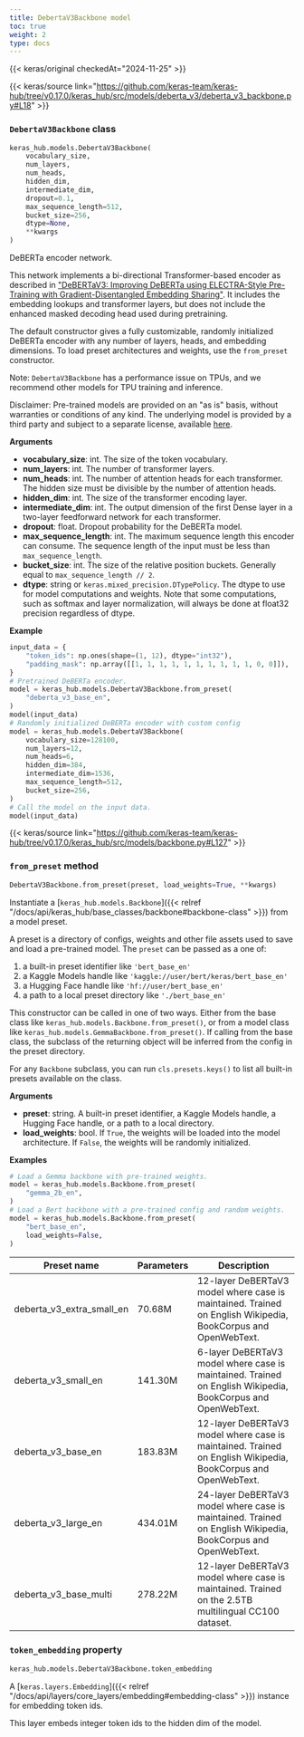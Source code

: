 ```yaml
---
title: DebertaV3Backbone model
toc: true
weight: 2
type: docs
---
```


{{< keras/original checkedAt="2024-11-25" >}}

{{< keras/source link="https://github.com/keras-team/keras-hub/tree/v0.17.0/keras_hub/src/models/deberta_v3/deberta_v3_backbone.py#L18" >}}

### `DebertaV3Backbone` class

```python
keras_hub.models.DebertaV3Backbone(
    vocabulary_size,
    num_layers,
    num_heads,
    hidden_dim,
    intermediate_dim,
    dropout=0.1,
    max_sequence_length=512,
    bucket_size=256,
    dtype=None,
    **kwargs
)
```

DeBERTa encoder network.

This network implements a bi-directional Transformer-based encoder as
described in
["DeBERTaV3: Improving DeBERTa using ELECTRA-Style Pre-Training with Gradient-Disentangled Embedding Sharing"](https://arxiv.org/abs/2111.09543).
It includes the embedding lookups and transformer layers, but does not
include the enhanced masked decoding head used during pretraining.

The default constructor gives a fully customizable, randomly initialized
DeBERTa encoder with any number of layers, heads, and embedding
dimensions. To load preset architectures and weights, use the `from_preset`
constructor.

Note: `DebertaV3Backbone` has a performance issue on TPUs, and we recommend
other models for TPU training and inference.

Disclaimer: Pre-trained models are provided on an "as is" basis, without
warranties or conditions of any kind. The underlying model is provided by a
third party and subject to a separate license, available
[here](https://github.com/microsoft/DeBERTa).

**Arguments**

- **vocabulary_size**: int. The size of the token vocabulary.
- **num_layers**: int. The number of transformer layers.
- **num_heads**: int. The number of attention heads for each transformer.
  The hidden size must be divisible by the number of attention heads.
- **hidden_dim**: int. The size of the transformer encoding layer.
- **intermediate_dim**: int. The output dimension of the first Dense layer in
  a two-layer feedforward network for each transformer.
- **dropout**: float. Dropout probability for the DeBERTa model.
- **max_sequence_length**: int. The maximum sequence length this encoder can
  consume. The sequence length of the input must be less than
  `max_sequence_length`.
- **bucket_size**: int. The size of the relative position buckets. Generally
  equal to `max_sequence_length // 2`.
- **dtype**: string or `keras.mixed_precision.DTypePolicy`. The dtype to use
  for model computations and weights. Note that some computations,
  such as softmax and layer normalization, will always be done at
  float32 precision regardless of dtype.

**Example**

```python
input_data = {
    "token_ids": np.ones(shape=(1, 12), dtype="int32"),
    "padding_mask": np.array([[1, 1, 1, 1, 1, 1, 1, 1, 1, 1, 0, 0]]),
}
# Pretrained DeBERTa encoder.
model = keras_hub.models.DebertaV3Backbone.from_preset(
    "deberta_v3_base_en",
)
model(input_data)
# Randomly initialized DeBERTa encoder with custom config
model = keras_hub.models.DebertaV3Backbone(
    vocabulary_size=128100,
    num_layers=12,
    num_heads=6,
    hidden_dim=384,
    intermediate_dim=1536,
    max_sequence_length=512,
    bucket_size=256,
)
# Call the model on the input data.
model(input_data)
```

{{< keras/source link="https://github.com/keras-team/keras-hub/tree/v0.17.0/keras_hub/src/models/backbone.py#L127" >}}

### `from_preset` method

```python
DebertaV3Backbone.from_preset(preset, load_weights=True, **kwargs)
```

Instantiate a [`keras_hub.models.Backbone`]({{< relref "/docs/api/keras_hub/base_classes/backbone#backbone-class" >}}) from a model preset.

A preset is a directory of configs, weights and other file assets used
to save and load a pre-trained model. The `preset` can be passed as a
one of:

1. a built-in preset identifier like `'bert_base_en'`
2. a Kaggle Models handle like `'kaggle://user/bert/keras/bert_base_en'`
3. a Hugging Face handle like `'hf://user/bert_base_en'`
4. a path to a local preset directory like `'./bert_base_en'`

This constructor can be called in one of two ways. Either from the base
class like `keras_hub.models.Backbone.from_preset()`, or from
a model class like `keras_hub.models.GemmaBackbone.from_preset()`.
If calling from the base class, the subclass of the returning object
will be inferred from the config in the preset directory.

For any `Backbone` subclass, you can run `cls.presets.keys()` to list
all built-in presets available on the class.

**Arguments**

- **preset**: string. A built-in preset identifier, a Kaggle Models
  handle, a Hugging Face handle, or a path to a local directory.
- **load_weights**: bool. If `True`, the weights will be loaded into the
  model architecture. If `False`, the weights will be randomly
  initialized.

**Examples**

```python
# Load a Gemma backbone with pre-trained weights.
model = keras_hub.models.Backbone.from_preset(
    "gemma_2b_en",
)
# Load a Bert backbone with a pre-trained config and random weights.
model = keras_hub.models.Backbone.from_preset(
    "bert_base_en",
    load_weights=False,
)
```

| Preset name               | Parameters | Description                                                                                                  |
| ------------------------- | ---------- | ------------------------------------------------------------------------------------------------------------ |
| deberta_v3_extra_small_en | 70.68M     | 12-layer DeBERTaV3 model where case is maintained. Trained on English Wikipedia, BookCorpus and OpenWebText. |
| deberta_v3_small_en       | 141.30M    | 6-layer DeBERTaV3 model where case is maintained. Trained on English Wikipedia, BookCorpus and OpenWebText.  |
| deberta_v3_base_en        | 183.83M    | 12-layer DeBERTaV3 model where case is maintained. Trained on English Wikipedia, BookCorpus and OpenWebText. |
| deberta_v3_large_en       | 434.01M    | 24-layer DeBERTaV3 model where case is maintained. Trained on English Wikipedia, BookCorpus and OpenWebText. |
| deberta_v3_base_multi     | 278.22M    | 12-layer DeBERTaV3 model where case is maintained. Trained on the 2.5TB multilingual CC100 dataset.          |

### `token_embedding` property

```python
keras_hub.models.DebertaV3Backbone.token_embedding
```

A [`keras.layers.Embedding`]({{< relref "/docs/api/layers/core_layers/embedding#embedding-class" >}}) instance for embedding token ids.

This layer embeds integer token ids to the hidden dim of the model.
